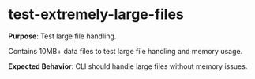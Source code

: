 # test-extremely-large-files

**Purpose**: Test large file handling.

Contains 10MB+ data files to test large file handling and memory usage.

**Expected Behavior**: CLI should handle large files without memory issues.
